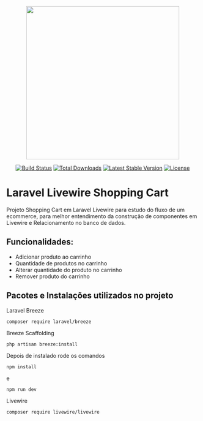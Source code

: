 <p align="center"><a href="https://laravel.com" target="_blank"><img src="https://raw.githubusercontent.com/laravel/art/master/logo-lockup/5%20SVG/2%20CMYK/1%20Full%20Color/laravel-logolockup-cmyk-red.svg" width="400"></a></p>

<p align="center">
<a href="https://travis-ci.org/laravel/framework"><img src="https://travis-ci.org/laravel/framework.svg" alt="Build Status"></a>
<a href="https://packagist.org/packages/laravel/framework"><img src="https://img.shields.io/packagist/dt/laravel/framework" alt="Total Downloads"></a>
<a href="https://packagist.org/packages/laravel/framework"><img src="https://img.shields.io/packagist/v/laravel/framework" alt="Latest Stable Version"></a>
<a href="https://packagist.org/packages/laravel/framework"><img src="https://img.shields.io/packagist/l/laravel/framework" alt="License"></a>
</p>

# Laravel Livewire Shopping Cart

Projeto Shopping Cart em Laravel Livewire para estudo do fluxo de um ecommerce, para melhor entendimento da construção de componentes em Livewire e Relacionamento no banco de dados.

## Funcionalidades:
- Adicionar produto ao carrinho
- Quantidade de produtos no carrinho
- Alterar quantidade do produto no carrinho
- Remover produto do carrinho

## Pacotes e Instalações utilizados no projeto

Laravel Breeze
```
composer require laravel/breeze
```

Breeze Scaffolding
```
php artisan breeze:install
```

Depois de instalado rode os comandos
```
npm install
```
e
```
npm run dev
```

Livewire
```
composer require livewire/livewire
```

